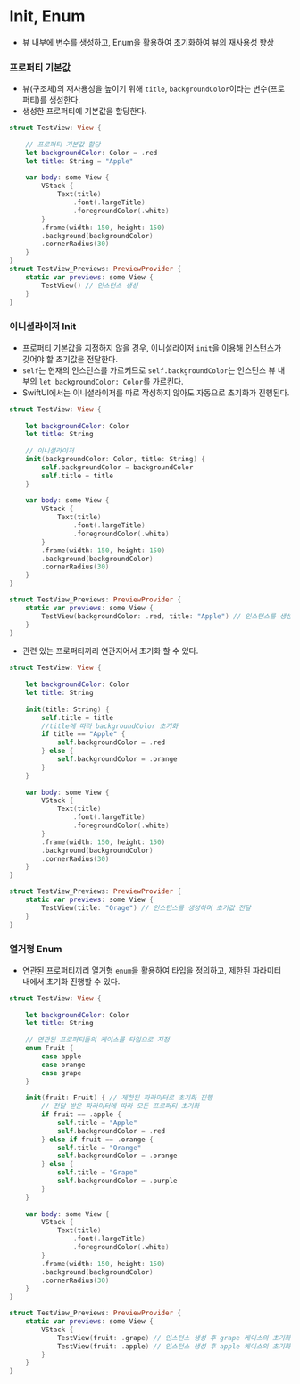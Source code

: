 # Init, Enum
- 뷰 내부에 변수를 생성하고, Enum을 활용하여 초기화하여 뷰의 재사용성 향상

### 프로퍼티 기본값
- 뷰(구조체)의 재사용성을 높이기 위해 `title`, `backgroundColor`이라는 변수(프로퍼티)를 생성한다.
- 생성한 프로퍼티에 기본값을 할당한다.
```swift
struct TestView: View {
    
    // 프로퍼티 기본값 할당
    let backgroundColor: Color = .red
    let title: String = "Apple"
    
    var body: some View {
        VStack {
            Text(title)
                .font(.largeTitle)
                .foregroundColor(.white)
        }
        .frame(width: 150, height: 150)
        .background(backgroundColor)
        .cornerRadius(30)
    }
}
struct TestView_Previews: PreviewProvider {
    static var previews: some View {
        TestView() // 인스턴스 생성
    }
}
```

### 이니셜라이저 Init
- 프로퍼티 기본값을 지정하지 않을 경우, 이니셜라이저 `init`을 이용해 인스턴스가 갖어야 할 초기값을 전달한다.
- `self`는 현재의 인스턴스를 가르키므로 `self.backgroundColor`는 인스턴스 뷰 내부의 `let backgroundColor: Color`를 가르킨다.
- SwiftUI에서는 이니셜라이저를 따로 작성하지 않아도 자동으로 초기화가 진행된다.
```swift
struct TestView: View {
    
    let backgroundColor: Color
    let title: String
    
    // 이니셜라이저
    init(backgroundColor: Color, title: String) {
        self.backgroundColor = backgroundColor
        self.title = title
    }
    
    var body: some View {
        VStack {
            Text(title)
                .font(.largeTitle)
                .foregroundColor(.white)
        }
        .frame(width: 150, height: 150)
        .background(backgroundColor)
        .cornerRadius(30)
    }
}

struct TestView_Previews: PreviewProvider {
    static var previews: some View {
        TestView(backgroundColor: .red, title: "Apple") // 인스턴스를 생성하며 초기값 전달
    }
}
```
- 관련 있는 프로퍼티끼리 연관지어서 초기화 할 수 있다.
```swift
struct TestView: View {
    
    let backgroundColor: Color
    let title: String
    
    init(title: String) {
        self.title = title
        //title에 따라 backgroundColor 초기화
        if title == "Apple" {
            self.backgroundColor = .red
        } else {
            self.backgroundColor = .orange
        }
    }
    
    var body: some View {
        VStack {
            Text(title)
                .font(.largeTitle)
                .foregroundColor(.white)
        }
        .frame(width: 150, height: 150)
        .background(backgroundColor)
        .cornerRadius(30)
    }
}

struct TestView_Previews: PreviewProvider {
    static var previews: some View {
        TestView(title: "Orage") // 인스턴스를 생성하며 초기값 전달
    }
}
```

### 열거형 Enum
- 연관된 프로퍼티끼리 열거형 `enum`을 활용하여 타입을 정의하고, 제한된 파라미터 내에서 초기화 진행할 수 있다.
```swift
struct TestView: View {
    
    let backgroundColor: Color
    let title: String
    
    // 연관된 프로퍼티들의 케이스를 타입으로 지정
    enum Fruit {
        case apple
        case orange
        case grape
    }
    
    init(fruit: Fruit) { // 제한된 파라미터로 초기화 진행
        // 전달 받은 파라미터에 따라 모든 프로퍼티 초기화
        if fruit == .apple {
            self.title = "Apple"
            self.backgroundColor = .red
        } else if fruit == .orange {
            self.title = "Orange"
            self.backgroundColor = .orange
        } else {
            self.title = "Grape"
            self.backgroundColor = .purple
        }
    }
    
    var body: some View {
        VStack {
            Text(title)
                .font(.largeTitle)
                .foregroundColor(.white)
        }
        .frame(width: 150, height: 150)
        .background(backgroundColor)
        .cornerRadius(30)
    }
}

struct TestView_Previews: PreviewProvider {
    static var previews: some View {
        VStack {
            TestView(fruit: .grape) // 인스턴스 생성 후 grape 케이스의 초기화 진행
            TestView(fruit: .apple) // 인스턴스 생성 후 apple 케이스의 초기화 진행
        }
    }
}
```
